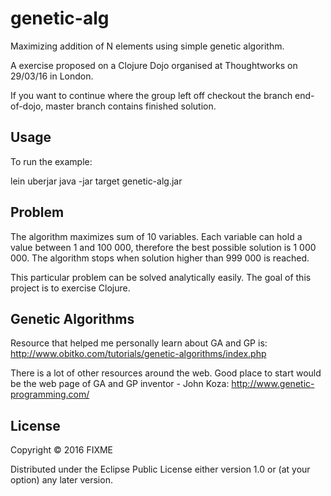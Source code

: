 # genetic-alg

Maximizing addition of N elements using simple genetic algorithm.

A exercise proposed on a Clojure Dojo organised at Thoughtworks on
29/03/16 in London.

If you want to continue where the group left off checkout the branch
end-of-dojo, master branch contains finished solution.

## Usage

To run the example:

lein uberjar
java -jar target genetic-alg.jar

## Problem

The algorithm maximizes sum of 10 variables.
Each variable can hold a value between 1 and 100 000, therefore
the best possible solution is 1 000 000. The algorithm stops when
solution higher than 999 000 is reached.

This particular problem can be solved analytically easily. The goal
of this project is to exercise Clojure.

## Genetic Algorithms

Resource that helped me personally learn about GA and GP is:
http://www.obitko.com/tutorials/genetic-algorithms/index.php

There is a lot of other resources around the web. Good place to start
would be the web page of GA and GP inventor - John Koza:
http://www.genetic-programming.com/

## License

Copyright © 2016 FIXME

Distributed under the Eclipse Public License either version 1.0 or (at
your option) any later version.
